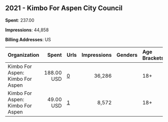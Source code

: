 ## 2021 - Kimbo For Aspen City Council 
**Spent**: 237.00

**Impressions**: 44,858

**Billing Addresses**: US

|Organization|Spent|Urls|Impressions|Genders|Age Brackets|Country Codes|
|:---|---:|:---|---:|:---|:---|:---|
|Kimbo For Aspen: Kimbo For Aspen|188.00 USD|[0](https://www.snap.com/political-ads/asset/64fdbe67acfc6a21135bb7b45dcf14214bd251e3e5fcc2eb04bee99d5179a093?mediaType=png)|36,286||18+|united states|
|Kimbo For Aspen: Kimbo For Aspen|49.00 USD|[1](https://www.snap.com/political-ads/asset/88a01a7cef38a4ad57a4f3304b948b6a2979fc8e589af6f73ae17903fd4b8c28?mediaType=jpeg)|8,572||18+|united states|
